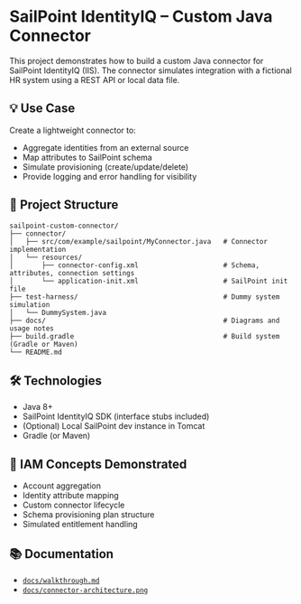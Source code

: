# SailPoint IdentityIQ – Custom Java Connector

This project demonstrates how to build a custom Java connector for SailPoint IdentityIQ (IIS). The connector simulates integration with a fictional HR system using a REST API or local data file.

## 💡 Use Case

Create a lightweight connector to:

- Aggregate identities from an external source
- Map attributes to SailPoint schema
- Simulate provisioning (create/update/delete)
- Provide logging and error handling for visibility

## 📁 Project Structure

```text
sailpoint-custom-connector/
├── connector/
│   ├── src/com/example/sailpoint/MyConnector.java   # Connector implementation
│   └── resources/
│       ├── connector-config.xml                     # Schema, attributes, connection settings
│       └── application-init.xml                     # SailPoint init file
├── test-harness/                                    # Dummy system simulation
│   └── DummySystem.java
├── docs/                                            # Diagrams and usage notes
├── build.gradle                                     # Build system (Gradle or Maven)
└── README.md
```

## 🛠 Technologies

- Java 8+
- SailPoint IdentityIQ SDK (interface stubs included)
- (Optional) Local SailPoint dev instance in Tomcat
- Gradle (or Maven)

## 🔐 IAM Concepts Demonstrated

- Account aggregation
- Identity attribute mapping
- Custom connector lifecycle
- Schema provisioning plan structure
- Simulated entitlement handling

## 📚 Documentation

- [`docs/walkthrough.md`](docs/walkthrough.md)
- [`docs/connector-architecture.png`](docs/connector-architecture.png)
